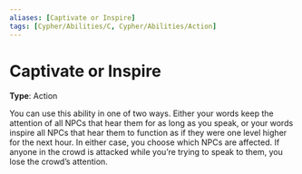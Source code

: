 ```yaml
---
aliases: [Captivate or Inspire]
tags: [Cypher/Abilities/C, Cypher/Abilities/Action]
---
```


# Captivate or Inspire

**Type**: Action

You can use this ability in one of two ways. Either your words keep the attention of all NPCs that hear them for as long as you speak, or your words inspire all NPCs that hear them to function as if they were one level higher for the next hour. In either case, you choose which NPCs are affected. If anyone in the crowd is attacked while you’re trying to speak to them, you lose the crowd’s attention.
